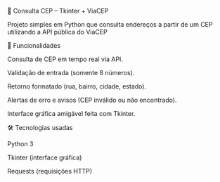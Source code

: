 📍 Consulta CEP – Tkinter + ViaCEP

Projeto simples em Python que consulta endereços a partir de um CEP utilizando a API pública do ViaCEP

🚀 Funcionalidades

Consulta de CEP em tempo real via API.

Validação de entrada (somente 8 números).

Retorno formatado (rua, bairro, cidade, estado).

Alertas de erro e avisos (CEP inválido ou não encontrado).

Interface gráfica amigável feita com Tkinter.

🛠️ Tecnologias usadas

Python 3

Tkinter (interface gráfica)

Requests (requisições HTTP)

